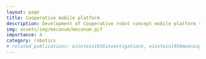 ```yaml
---
layout: page
title: Cooperative mobile platform
description: Development of Cooperative robot concept mobile platform to interact in a congested environment
img: assets/img/mecanum/mecanum.gif
importance: 4
category: robotics
# related_publications: einstein1956investigations, einstein1950meaning
---
```



